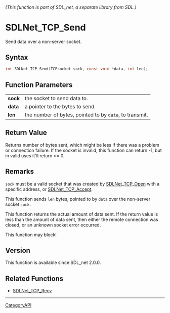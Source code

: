 ###### (This function is part of SDL_net, a separate library from SDL.)
# SDLNet_TCP_Send

Send data over a non-server socket.

## Syntax

```c
int SDLNet_TCP_Send(TCPsocket sock, const void *data, int len);

```

## Function Parameters

|              |                                                         |
| ------------ | ------------------------------------------------------- |
| **sock**     | the socket to send data to.                             |
| **data**     | a pointer to the bytes to send.                         |
| **len**      | the number of bytes, pointed to by `data`, to transmit. |

## Return Value

Returns number of bytes sent, which might be less if there was a problem or
connection failure. If the socket is invalid, this function can return -1,
but in valid uses it'll return >= 0.

## Remarks

`sock` must be a valid socket that was created by
[SDLNet_TCP_Open](SDLNet_TCP_Open) with a specific address, or
[SDLNet_TCP_Accept](SDLNet_TCP_Accept).

This function sends `len` bytes, pointed to by `data` over the non-server
socket `sock`.

This function returns the actual amount of data sent. If the return value
is less than the amount of data sent, then either the remote connection was
closed, or an unknown socket error occurred.

This function may block!

## Version

This function is available since SDL_net 2.0.0.

## Related Functions

* [SDLNet_TCP_Recv](SDLNet_TCP_Recv)

----
[CategoryAPI](CategoryAPI)

